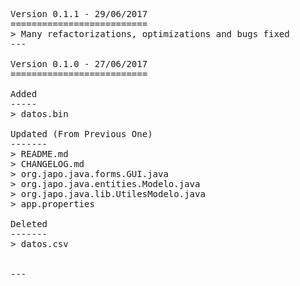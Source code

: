 <pre>

Version 0.1.1 - 29/06/2017
==========================
> Many refactorizations, optimizations and bugs fixed
---

Version 0.1.0 - 27/06/2017
==========================

Added
-----
> datos.bin

Updated (From Previous One)
-------
> README.md
> CHANGELOG.md
> org.japo.java.forms.GUI.java
> org.japo.java.entities.Modelo.java
> org.japo.java.lib.UtilesModelo.java
> app.properties

Deleted
-------
> datos.csv


---

</pre>
